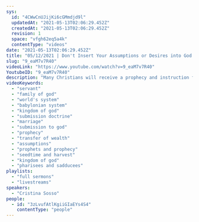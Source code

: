 ```yaml
---
sys:
  id: "4CWwCnUJijKi6cGMmdjd9l"
  updatedAt: "2021-05-13T02:06:29.452Z"
  createdAt: "2021-05-13T02:06:29.452Z"
  revision: 1
  space: "vfgh62eq5a4k"
  contentType: "videos"
date: "2021-05-13T02:06:29.452Z"
title: "05/12/2021 | Don't Insert Your Assumptions or Desires into God's Instructions  (Pastor Cristina Sosso)"
slug: "9_eaM7v7R40"
videoLink: "https://www.youtube.com/watch?v=9_eaM7v7R40"
YoutubeID: "9_eaM7v7R40"
description: "Many Christians will receive a prophecy and instruction from God, but then will add to the instructions things that they want to do under the camouflage of obedience and spirituality. Without knowing it when you do this you are delaying your own manifestations. We have to learn to not assume anything and to submit to God above all else. God cannot take you to your promise land if you keep inserting your own things. This sermon was delivered by Pastor Cristina Sosso at Freedom Fellowship Church on May 12, 2021."
videoKeywords:
  - "servant"
  - "family of god"
  - "world's system"
  - "babylonian system"
  - "kingdom of god"
  - "submission doctrine"
  - "marriage"
  - "submission to god"
  - "prophecy"
  - "transfer of wealth"
  - "assumptions"
  - "prophets and prophecy"
  - "seedtime and harvest"
  - "kingdom of god"
  - "pharisees and sadducees"
playlists:
  - "full sermons"
  - "livestreams"
speakers:
  - "Cristina Sosso"
people:
  - id: "3zLvufAtlKgiiGIaEYs4S4"
    contentType: "people"
---
```

